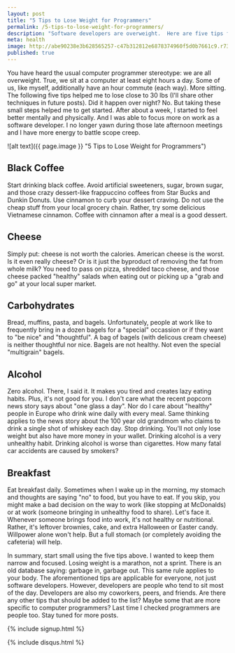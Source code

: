 ```yaml
---
layout: post
title: "5 Tips to Lose Weight for Programmers"
permalink: /5-tips-to-lose-weight-for-programmers/
description: "Software developers are overweight.  Here are five tips for programmers (and myself) to lose weight."
meta: health
image: http://abe90238e3b628565257-c47b312812e6878374960f5d0b7661c9.r73.cf1.rackcdn.com/chard.jpg
published: true
---
```

You have heard the usual computer programmer stereotype: we are all overweight.  True, we sit at a computer at least eight hours a day.  Some of us, like myself, additionally have an hour commute (each way).  More sitting.  The following five tips helped me to lose close to 30 lbs (I'll share other techniques in future posts).  Did it happen over night?  No.  But taking these small steps helped me to get started.  After about a week, I started to feel better mentally and physically.  And I was able to focus more on work as a software developer.  I no longer yawn during those late afternoon meetings and I have more energy to battle scope creep.

![alt text]({{ page.image }} "5 Tips to Lose Weight for Programmers")

## Black Coffee

Start drinking black coffee.  Avoid artificial sweeteners, sugar, brown sugar, and those crazy dessert-like frappuccino coffees from Star Bucks and Dunkin Donuts.  Use cinnamon to curb your dessert craving.  Do not use the cheap stuff from your local grocery chain.  Rather, try some delicious Vietnamese cinnamon.  Coffee with cinnamon after a meal is a good dessert.

## Cheese

Simply put: cheese is not worth the calories.  American cheese is the worst.  Is it even really cheese?  Or is it just the byproduct of removing the fat from whole milk?  You need to pass on pizza, shredded taco cheese, and those cheese packed "healthy" salads when eating out or picking up a "grab and go" at your local super market.

## Carbohydrates

Bread, muffins, pasta, and bagels.  Unfortunately, people at work like to frequently bring in a dozen bagels for a "special" occassion or if they want to "be nice" and "thoughtful".  A bag of bagels (with delicous cream cheese) is neither thoughtful nor nice.  Bagels are not healthy.  Not even the special "multigrain" bagels.

## Alcohol

Zero alcohol.  There, I said it.  It makes you tired and creates lazy eating habits.  Plus, it's not good for you.  I don't care what the recent popcorn news story says about "one glass a day".  Nor do I care about "healthy" people in Europe who drink wine daily with every meal.  Same thinking applies to the news story about the 100 year old grandmom who claims to drink a single shot of whiskey each day.  Stop drinking.  You'll not only lose weight but also have more money in your wallet.  Drinking alcohol is a very unhealthy habit.  Drinking alcohol is worse than cigarettes.  How many fatal car accidents are caused by smokers?

## Breakfast

Eat breakfast daily.  Sometimes when I wake up in the morning, my stomach and thoughts are saying "no" to food, but you have to eat.  If you skip, you might make a bad decision on the way to work (like stopping at McDonalds) or at work (someone bringing in unhealthy food to share).  Let's face it.  Whenever someone brings food into work, it's not healthy or nutritional.  Rather, it's leftover brownies, cake, and extra Halloween or Easter candy.  Willpower alone won't help.  But a full stomach (or completely avoiding the cafeteria) will help.

In summary, start small using the five tips above.  I wanted to keep them narrow and focused.  Losing weight is a marathon, not a sprint.  There is an old database saying: garbage in, garbage out.  This same rule applies to your body.  The aforementioned tips are applicable for everyone, not just software developers.  However, developers are people who tend to sit most of the day.  Developers are also my coworkers, peers, and friends.  Are there any other tips that should be added to the list?  Maybe some that are more specific to computer programmers?  Last time I checked programmers are people too.  Stay tuned for more posts.

{% include signup.html %}

{% include disqus.html %}
